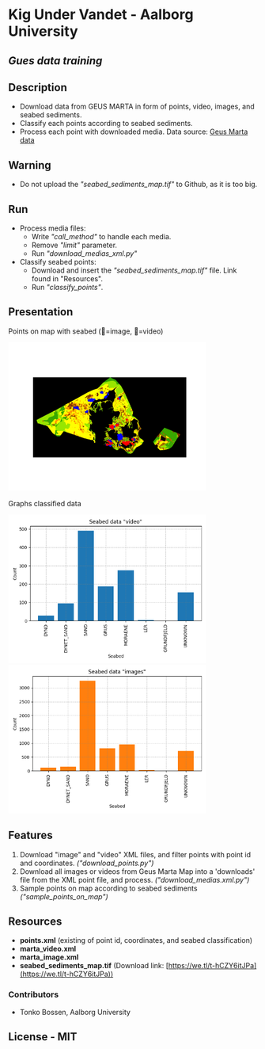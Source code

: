 
# Kig Under Vandet - Aalborg University
## _Gues data training_

## Description
- Download data from GEUS MARTA in form of points, video, images, and seabed sediments. 
- Classify each points according to seabed sediments.
- Process each point with downloaded media.
Data source: [Geus Marta data](
https://data.geus.dk/geusmap/?mapname=marta#baslay=baseMapDa&optlay=&extent=19081.47838710714,5990066.985780745,1043081.4783871071,6481066.985780745)

## Warning
- Do not upload the _"seabed_sediments_map.tif"_ to Github, as it is too big.
  
## Run
- Process media files:
  - Write _"call_method"_ to handle each media.
  - Remove _"limit"_ parameter.
  - Run _"download_medias_xml.py"_
- Classify seabed points:
  - Download and insert the _"seabed_sediments_map.tif"_ file. Link found in "Resources".
  - Run _"classify_points"_.

## Presentation
Points on map with seabed (🔴=image, 🔵=video)
<p float="left">
  <img src="presentation/seabed_map_with_plots.png" width="400" />
</p>

Graphs classified data
<p float="left">
  <img src="presentation/seabed_data_video.png" width="400" />
  <img src="presentation/seabed_data_images.png" width="400" /> 
</p>

## Features
1. Download "image" and "video" XML files, and filter points with point id and coordinates. _("download_points.py")_
2. Download all images or videos from Geus Marta Map into a 'downloads' file from the XML point file, and process. _("download_medias.xml.py")_
3. Sample points on map according to seabed sediments _("sample_points_on_map")_

## Resources
- __points.xml__ (existing of point id, coordinates, and seabed classification)
- __marta_video.xml__
- __marta_image.xml__
- __seabed_sediments_map.tif__ (Download link: [https://we.tl/t-hCZY6itJPa](https://we.tl/t-hCZY6itJPa))

### Contributors
- Tonko Bossen, Aalborg University

## License - MIT
